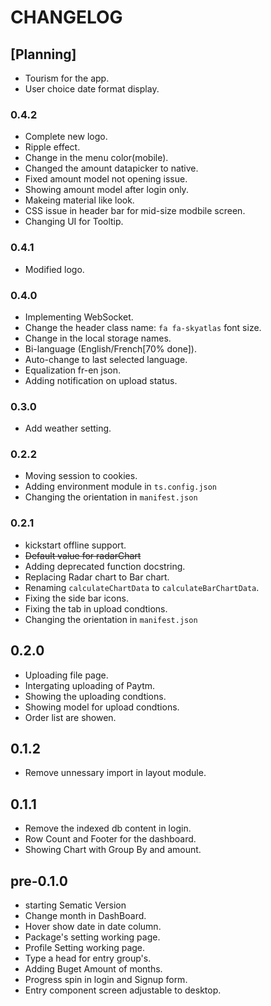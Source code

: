 # CHANGELOG

## [Planning]
- Tourism for the app.
- User choice date format display.

### 0.4.2
- Complete new logo.
- Ripple effect.
- Change in the menu color(mobile).
- Changed the amount datapicker to native.
- Fixed amount model not opening issue.
- Showing amount model after login only.
- Makeing material like look.
- CSS issue in header bar for mid-size modbile screen.
- Changing UI for Tooltip.

### 0.4.1
- Modified logo.

### 0.4.0
- Implementing WebSocket.
- Change the header class name: `fa fa-skyatlas` font size.
- Change in the local storage names.
- Bi-language (English/French[70% done]).
- Auto-change to last selected language.
- Equalization fr-en json.
- Adding notification on upload status.


### 0.3.0
- Add weather setting.

### 0.2.2
- Moving session to cookies.
- Adding environment module in `ts.config.json`
- Changing the orientation in `manifest.json`

### 0.2.1
- kickstart offline support.
- ~~Default value for radarChart~~
- Adding deprecated function docstring.
- Replacing Radar chart to Bar chart.
- Renaming `calculateChartData` to `calculateBarChartData`.
- Fixing the side bar icons.
- Fixing the tab in upload condtions.
- Changing the orientation in `manifest.json`

## 0.2.0
- Uploading file page.
- Intergating uploading of Paytm.
- Showing the uploading condtions.
- Showing model for upload condtions.
- Order list are showen.

## 0.1.2
- Remove unnessary import in layout module.

## 0.1.1
- Remove the indexed db content in login.
- Row Count and Footer for the dashboard.
- Showing Chart with Group By and amount.

## pre-0.1.0
- starting Sematic Version
- Change month in DashBoard.
- Hover show date in date column.
- Package's setting working page.
- Profile Setting working page.
- Type a head for entry group's.
- Adding Buget Amount of months.
- Progress spin in login and Signup form.
- Entry component screen adjustable to desktop.